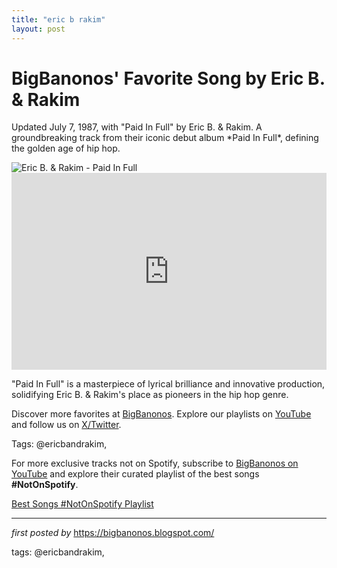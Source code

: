 ```yaml
---
title: "eric b rakim"
layout: post
---
```

<!-- Post Title -->
<h1 >BigBanonos' Favorite Song by Eric B. & Rakim</h1> <!-- Introductory Text -->
<p >Updated July 7, 1987, with "Paid In Full" by Eric B. & Rakim. A groundbreaking track from their iconic debut album *Paid In Full*, defining the golden age of hip hop.</p> <!-- Featured Image -->
<div > <img src="https://m.media-amazon.com/images/I/81L6Dkf9N1L._UF1000,1000_QL80_.jpg" alt="Eric B. & Rakim - Paid In Full" />
</div> <!-- YouTube Video Embed -->
<div > <iframe width="100%" height="315" src="https://www.youtube.com/embed/E7t8eoA_1jQ" title="Eric B. & Rakim - Paid In Full" frameborder="0" allow="accelerometer; autoplay; clipboard-write; encrypted-media; gyroscope; picture-in-picture; web-share" referrerpolicy="strict-origin-when-cross-origin" allowfullscreen></iframe>
</div> <!-- Song Information -->
<div > <p>"Paid In Full" is a masterpiece of lyrical brilliance and innovative production, solidifying Eric B. & Rakim's place as pioneers in the hip hop genre.</p>
</div> <!-- Footer Links -->
<div > <p>Discover more favorites at <a href="https://bigbanonos.blogspot.com/" target="_blank">BigBanonos</a>. Explore our playlists on <a href="https://www.youtube.com/@BigBanonos" target="_blank">YouTube</a> and follow us on <a href="https://x.com/bigbanonos" target="_blank">X/Twitter</a>.</p>
</div> <!-- Tags -->
<p >Tags: @ericbandrakim,</p>


<!--Subscribe and Playlist Links-->
<div>
    <p>For more exclusive tracks not on Spotify, subscribe to <a href="https://www.youtube.com/@BigBanonos" target="_blank">BigBanonos on YouTube</a> and explore their curated playlist of the best songs <strong>#NotOnSpotify</strong>.</p>
    <p><a href="https://www.youtube.com/playlist?list=PLtuNtuTatqI0kFahUCbtbfenC_ET5O_tr" target="_blank">Best Songs #NotOnSpotify Playlist<br /></a></p></div>

<hr />

<p><em>first posted by</em> <a href="https://bigbanonos.blogspot.com/" rel="noopener" target="_new">https://bigbanonos.blogspot.com/</a></p>

<p>tags: @ericbandrakim,</p>
